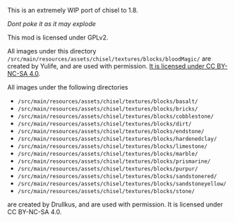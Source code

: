 This is an extremely WIP port of chisel to 1.8.

*Dont poke it as it may explode*

This mod is licensed under GPLv2.

All images under this directory
`/src/main/resources/assets/chisel/textures/blocks/bloodMagic/` are created by Yulife, and are used with permission.
[It is licensed under CC BY-NC-SA 4.0](https://github.com/CyanideX/Unity/blob/master/LICENSE.md).

All images under the following directories

- `/src/main/resources/assets/chisel/textures/blocks/basalt/`
- `/src/main/resources/assets/chisel/textures/blocks/bricks/`
- `/src/main/resources/assets/chisel/textures/blocks/cobblestone/`
- `/src/main/resources/assets/chisel/textures/blocks/dirt/`
- `/src/main/resources/assets/chisel/textures/blocks/endstone/`
- `/src/main/resources/assets/chisel/textures/blocks/hardenedclay/`
- `/src/main/resources/assets/chisel/textures/blocks/limestone/`
- `/src/main/resources/assets/chisel/textures/blocks/marble/`
- `/src/main/resources/assets/chisel/textures/blocks/prismarine/`
- `/src/main/resources/assets/chisel/textures/blocks/purpur/`
- `/src/main/resources/assets/chisel/textures/blocks/sandstonered/`
- `/src/main/resources/assets/chisel/textures/blocks/sandstoneyellow/`
- `/src/main/resources/assets/chisel/textures/blocks/stone/`

are created by Drullkus, and are used with permission. It is licensed under CC BY-NC-SA 4.0.